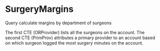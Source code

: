 # SurgeryMargins
Query calculate margins by department of surgeons

The first CTE (ORProvider) lists all the surgeons on the account.
The second CTE (PrimProv) attributes a primary provider to an account based on which surgeon logged the most surgery minutes on the account.

